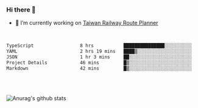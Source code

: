 ### Hi there 👋

- 🔭 I’m currently working on [Taiwan Railway Route Planner](https://github.com/Taiwan-Railway-Route-Planner)

<br/>

<!--START_SECTION:waka-->

```txt
TypeScript                 8 hrs           ███████████████░░░░░░░░░░   60.55 %
YAML                       2 hrs 19 mins   ████▒░░░░░░░░░░░░░░░░░░░░   17.53 %
JSON                       1 hr 3 mins     ██░░░░░░░░░░░░░░░░░░░░░░░   07.97 %
Project Details            46 mins         █▒░░░░░░░░░░░░░░░░░░░░░░░   05.86 %
Markdown                   42 mins         █▒░░░░░░░░░░░░░░░░░░░░░░░   05.31 %
```

<!--END_SECTION:waka-->

<br/>
<br/>

![Anurag's github stats](https://github-readme-stats.vercel.app/api?username=DepickereSven&show_icons=true&theme=tokyonight)



<!--
**DepickereSven/DepickereSven** is a ✨ _special_ ✨ repository because its `README.md` (this file) appears on your GitHub profile.

Here are some ideas to get you started:

- 🔭 I’m currently working on ...
- 🌱 I’m currently learning ...
- 👯 I’m looking to collaborate on ...
- 🤔 I’m looking for help with ...
- 💬 Ask me about ...
- 📫 How to reach me: ...
- 😄 Pronouns: ...
- ⚡ Fun fact: ...
-->
